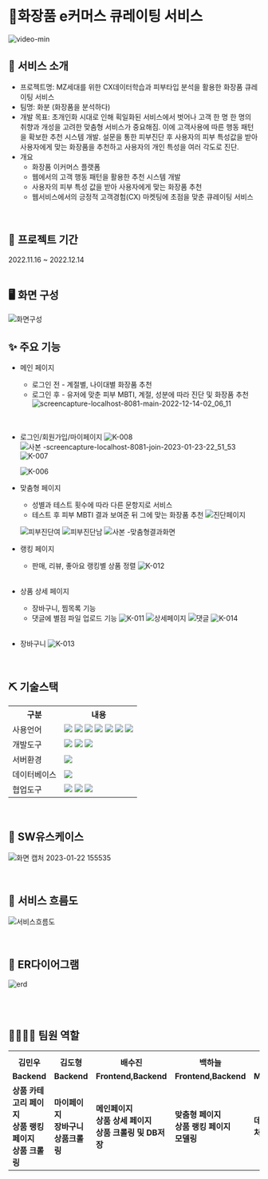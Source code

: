 #  💄화장품 e커머스 큐레이팅 서비스 
![video-min](https://user-images.githubusercontent.com/108103279/214071508-9f9759e2-f069-435d-8481-a5c04e9a1473.gif)

## 👀 서비스 소개
* 프로젝트명:  MZ세대를 위한  CX데이터학습과 피부타입 분석을 활용한 화장품 큐레이팅 서비스
* 팀명: 화분 (화장품을 분석하다)
* 개발 목표: 초개인화 시대로 인해 획일화된 서비스에서 벗어나 고객 한 명 한 명의 취향과 개성을 고려한 맞춤형 서비스가 중요해짐. 이에 고객사용에 따른 행동 패턴을 확보한 추천 시스템 개발. 설문을 통한 피부진단 후 사용자의 피부 특성값을 받아 사용자에게 맞는 화장품을 추천하고 사용자의 개인 특성을 여러 각도로 진단.
* 개요
    * 화장품 이커머스 플랫폼
    * 웹에서의 고객  행동 패턴을 활용한 추천 시스템 개발
    * 사용자의 피부 특성 값을 받아 사용자에게 맞는 화장품 추천
    * 웹서비스에서의 긍정적 고객경험(CX) 마켓팅에 초점을 맞춘 큐레이팅 서비스

<br>

## 📅 프로젝트 기간
2022.11.16 ~ 2022.12.14
<br>
<br>
## 🖥️ 화면 구성
![화면구성](https://user-images.githubusercontent.com/108103279/213904536-e2345348-96e7-4de1-8b53-d3fd035f6abf.png)

## ✨ 주요 기능

* 메인 페이지
    * 로그인 전 - 계절별, 나이대별 화장품 추천
    * 로그인 후 - 유저에 맞춘 피부 MBTI, 계절, 성분에 따라 진단 및 화장품 추천
    ![screencapture-localhost-8081-main-2022-12-14-02_06_11](https://user-images.githubusercontent.com/108103279/214110546-50e39d6d-893c-4f27-9228-5bbc13930179.png)
     <br>
     <br>

* 로그인/회원가입/마이페이지
    ![K-008](https://user-images.githubusercontent.com/108103279/214056787-940e9969-4dce-491b-9acf-3e70f02b085e.jpg)
    ![사본 -screencapture-localhost-8081-join-2023-01-23-22_51_53](https://user-images.githubusercontent.com/108103279/214056797-7f192feb-6589-47d1-aa23-9d75b59518c9.png)
    ![K-007](https://user-images.githubusercontent.com/108103279/214055603-8b477fc7-64ec-401a-b3ae-2db474d80cac.jpg)

    ![K-006](https://user-images.githubusercontent.com/108103279/214056038-48b2cae6-adc0-4fe9-8676-06b92225f89e.jpg)
     <br>

* 맞춤형 페이지
    * 성별과 테스트 횟수에 따라 다른 문항지로 서비스
    * 테스트 후 피부 MBTI 결과 보여준 뒤 그에 맞는 화장품 추천
    ![진단페이지](https://user-images.githubusercontent.com/108103279/213904576-5bfba420-17b6-4a79-9b3c-3ec7231495ec.png)

    ![피부진단여](https://user-images.githubusercontent.com/108103279/213904568-7d89fff8-f81a-4f55-b5d8-bfc39f63c842.png)
    ![피부진단남](https://user-images.githubusercontent.com/108103279/213904607-230ebe1c-29b8-48ef-bb4c-f1d86b593841.png)
    ![사본 -맞춤형결과화면](https://user-images.githubusercontent.com/108103279/214110962-ed79d6e2-ed8b-4d26-b6f2-4bb6442f8b82.png)
     <br>

* 랭킹 페이지
    * 판매, 리뷰, 좋아요 랭킹별 상품 정렬
    ![K-012](https://user-images.githubusercontent.com/108103279/214058267-bc2df014-099a-4a6c-ad1b-e0c370282cc3.jpg)
     
     <br>

* 상품 상세 페이지
    * 장바구니, 찜목록 기능
    * 댓글에 별점 파일 업로드 기능
    ![K-011](https://user-images.githubusercontent.com/108103279/214057941-c93c1171-760c-47e9-93db-1ad85cc1bcb4.jpg)
    ![상세페이지](https://user-images.githubusercontent.com/108103279/214057553-79187ec3-5fde-42a1-946a-021af83f5c96.png)
    ![댓글](https://user-images.githubusercontent.com/108103279/214057565-e7f91783-550a-4db9-a107-2b9510585deb.png)
    ![K-014](https://user-images.githubusercontent.com/108103279/214105202-1434d1e5-24f6-4562-b7e7-e79d7136e7fb.jpg)
    <br>
    
* 장바구니
    ![K-013](https://user-images.githubusercontent.com/108103279/214059398-1d1ee00c-712b-4803-900c-c3b6a9d121b1.jpg)




<br>

## ⛏️ 기술스택
<table>
    <tr>
        <th>구분</th>
        <th>내용</th>
    </tr>
    <tr>
        <td>사용언어</td>
        <td>
            <img src="https://img.shields.io/badge/Java-007396?style=for-the-badge&logo=java&logoColor=white"/>
            <img src="https://img.shields.io/badge/HTML5-E34F26?style=for-the-badge&logo=HTML5&logoColor=white"/>
            <img src="https://img.shields.io/badge/CSS3-1572B6?style=for-the-badge&logo=CSS3&logoColor=white"/>
            <img src="https://img.shields.io/badge/JavaScript-F7DF1E?style=for-the-badge&logo=JavaScript&logoColor=white"/>
            <img src="https://img.shields.io/badge/JSON-000000?style=for-the-badge&logo=JSON&logoColor=white"/>
            <img src="https://img.shields.io/badge/Python-3776AB?style=for-the-badge&logo=Python&logoColor=white"/>
            <img src="https://img.shields.io/badge/jQuery-0769AD?style=for-the-badge&logo=jQuery&logoColor=white"/>     
        </td>
    </tr>
    <tr>
        <td>개발도구</td>
        <td>
            <img src="https://img.shields.io/badge/springboot-6DB33F?style=for-the-badge&logo=springboot&logoColor=white">
            <img src="https://img.shields.io/badge/Anaconda-A22846?style=for-the-badge&logo=Anaconda&logoColor=white"/>
            <img src="https://img.shields.io/badge/VSCode-007ACC?style=for-the-badge&logo=VisualStudioCode&logoColor=white"/>
        </td>
    </tr>
    <tr>
        <td>서버환경</td>
        <td>
            <img src="https://img.shields.io/badge/Apache Tomcat-D22128?style=for-the-badge&logo=Apache Tomcat&logoColor=white"/>            
        </td>
    </tr>
    <tr>
        <td>데이터베이스</td>
        <td>
            <img src="https://img.shields.io/badge/mysql-4479A1?style=for-the-badge&logo=mysql&logoColor=white">
        </td>
    </tr>
    <tr>
        <td>협업도구</td>
        <td>
            <img src="https://img.shields.io/badge/Git-F05032?style=for-the-badge&logo=Git&logoColor=white"/>
            <img src="https://img.shields.io/badge/GitHub-181717?style=for-the-badge&logo=GitHub&logoColor=white"/>
            <img src="https://img.shields.io/badge/Notion-000000?style=for-the-badge&logo=Notion&logoColor=white"/>
        </td>
    </tr>
</table>


<br>


## 📌 SW유스케이스
![화면 캡처 2023-01-22 155535](https://user-images.githubusercontent.com/108103279/214073258-c9806ad9-111b-4c56-a31a-cc8e22748462.png)


<br>

## 📌 서비스 흐름도
![서비스흐름도](https://user-images.githubusercontent.com/108103279/214105052-da6975b3-e2d9-4809-9e9d-20345475cb9d.png)

<br>

## 📌 ER다이어그램
![erd](https://user-images.githubusercontent.com/108103279/213904510-cf2f318b-5451-4213-9911-f4f28a9dc1e3.png)


<br>
<br>

## 👨‍👩‍👧‍👦 팀원 역할
<table>
  <tr>
    <th width="16.6%"align="center"></th>
    <th width="16.6%" align="center"></th>
    <th width="16.6%"align="center"></th>
    <th width="16.6%"align="center"></th>
    <th width="16.6%" align="center"></th>
   
  </tr>
  <tr>
    <td width="16.6%" align="center"><strong>김민우</strong></td>
    <td width="16.6%" align="center"><strong>김도형</strong></td>
    <td width="16.6%" align="center"><strong>배수진</strong></td>
    <td width="16.6%" align="center"><strong>백하늘</strong></td>
    <td width="16.6%" align="center"><strong>한대운</strong></td>
    
  </tr>
  <tr>
    <td align="center"><b>Backend</b></td>
    <td align="center"><b>Backend</b></td>
    <td align="center"><b>Frontend,Backend</b></td>
    <td align="center"><b>Frontend,Backend</b></td>
    <td align="center"><b>Modeling</b></td>
  </tr>
 <tr>
    <td align="left"><b>상품 카테고리 페이지<br>상품 랭킹 페이지<br>상품 크롤링</b></td>
    <td align="left"><b>마이페이지<br>장바구니<br>상품크롤링</b></td>
    <td align="left"><b>메인페이지<br>상품 상세 페이지<br>상품 크롤링 및 DB저장</b></td>
    <td align="left"><b>맞춤형 페이지<br>상품 랭킹 페이지<br>모델링 </b></td>
    <td align="left"><b>데이터 전처리<br></b></td>
    
  </tr>
  
</table>
<br>
